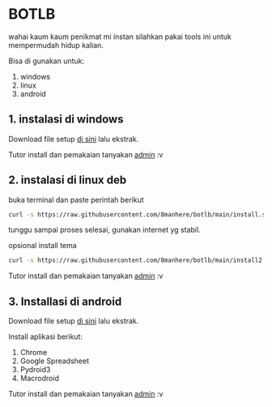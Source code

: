 # BOTLB
wahai kaum kaum penikmat mi instan silahkan pakai tools ini untuk mempermudah hidup kalian.

Bisa di gunakan untuk:
1. windows
2. linux
3. android

## 1. instalasi di windows

Download file setup [di sini](https://tinyurl.com/botlogbook) lalu ekstrak.

Tutor install dan pemakaian tanyakan [admin](https://discord.gg/WcBszGT3) :v

## 2. instalasi di linux deb

buka terminal dan paste perintah berikut
```bash
curl -s https://raw.githubusercontent.com/8manhere/botlb/main/install.sh | bash
```
tunggu sampai proses selesai, gunakan internet yg stabil.

opsional install tema

```bash
curl -s https://raw.githubusercontent.com/8manhere/botlb/main/install2.sh | bash
```

Tutor install dan pemakaian tanyakan [admin](https://discord.gg/WcBszGT3) :v

## 3. Installasi di android

Download file setup [di sini](https://github.com/8manhere/botlb/raw/main/BOTLB3.zip) lalu ekstrak.

Install aplikasi berikut:
1. Chrome
2. Google Spreadsheet
3. Pydroid3
4. Macrodroid

Tutor install dan pemakaian tanyakan [admin](https://discord.gg/WcBszGT3) :v
